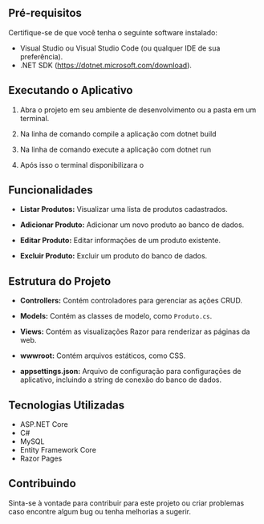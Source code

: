 ## Pré-requisitos

Certifique-se de que você tenha o seguinte software instalado:

- Visual Studio ou Visual Studio Code (ou qualquer IDE de sua preferência).
- .NET SDK (https://dotnet.microsoft.com/download).

## Executando o Aplicativo

1. Abra o projeto em seu ambiente de desenvolvimento ou a pasta em um terminal.

2. Na linha de comando compile a aplicação com
    dotnet build

3. Na linha de comando execute a aplicação com
    dotnet run

4. Após isso o terminal disponibilizara o 

## Funcionalidades

- **Listar Produtos:** Visualizar uma lista de produtos cadastrados.

- **Adicionar Produto:** Adicionar um novo produto ao banco de dados.

- **Editar Produto:** Editar informações de um produto existente.

- **Excluir Produto:** Excluir um produto do banco de dados.

## Estrutura do Projeto

- **Controllers:** Contém controladores para gerenciar as ações CRUD.

- **Models:** Contém as classes de modelo, como `Produto.cs`.

- **Views:** Contém as visualizações Razor para renderizar as páginas da web.

- **wwwroot:** Contém arquivos estáticos, como CSS.

- **appsettings.json:** Arquivo de configuração para configurações de aplicativo, incluindo a string de conexão do banco de dados.

## Tecnologias Utilizadas

- ASP.NET Core
- C#
- MySQL
- Entity Framework Core
- Razor Pages

## Contribuindo

Sinta-se à vontade para contribuir para este projeto ou criar problemas caso encontre algum bug ou tenha melhorias a sugerir.
